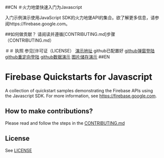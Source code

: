 ##CN
＃火力地堡快速入门为Javascript

入门示例演示使用JavaScript SDK的火力地堡API的集合。欲了解更多信息，请参阅https://firebase.google.com。

##如何做贡献？
请阅读并遵循[CONTRIBUTING.md]步骤（CONTRIBUTING.md）

＃＃ 执照
参见[许可证（LICENSE）
[演示地址](http://2947721120.github.io/quickstart-js/auth/)
github已配置好
[github弹窗登陆](http://2947721120.github.io/quickstart-js/auth/github-popup.html)
[github重定向登陆](http://2947721120.github.io/quickstart-js/auth/github-redirect.html)
[github数据演示](http://2947721120.github.io/quickstart-js/database/)
[图片储存演示](http://2947721120.github.io/quickstart-js/storage/)
##EN
# Firebase Quickstarts for Javascript

A collection of quickstart samples demonstrating the Firebase APIs using the Javascript SDK. For more information, see https://firebase.google.com.

## How to make contributions?
Please read and follow the steps in the [CONTRIBUTING.md](CONTRIBUTING.md)

## License
See [LICENSE](LICENSE)
